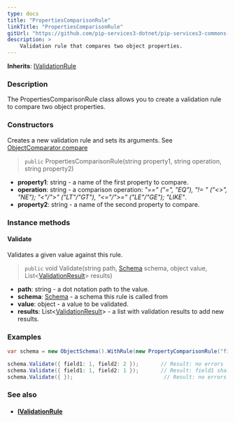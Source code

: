 ```yaml
---
type: docs
title: "PropertiesComparisonRule"
linkTitle: "PropertiesComparisonRule"
gitUrl: "https://github.com/pip-services3-dotnet/pip-services3-commons-dotnet"
description: >
    Validation rule that compares two object properties.
---
```


**Inherits**: [IValidationRule](../ivalidation_rule)

### Description

The PropertiesComparisonRule class allows you to create a validation rule to compare two object properties.

### Constructors
Creates a new validation rule and sets its arguments.
See [ObjectComparator.compare](../object_comparator/#compare)

> `public` PropertiesComparisonRule(string property1, string operation, string property2)

- **property1**: string - a name of the first property to compare.
- **operation**: string - a comparison operation: *"==" ("=", "EQ"), "!= " ("<>", "NE"); "<"/">" ("LT"/"GT"), "<="/">=" ("LE"/"GE"); "LIKE"*.
- **property2**: string - a name of the second property to compare.

### Instance methods

#### Validate
Validates a given value against this rule.

> `public` void Validate(string path, [Schema](../schema) schema, object value, List<[ValidationResult](../validation_result)> results)

- **path**: string - a dot notation path to the value.
- **schema**: [Schema](../schema) - a schema this rule is called from
- **value**: object - a value to be validated.
- **results**: List<[ValidationResult](../validation_result)> - a list with validation results to add new results.

### Examples

```cs
var schema = new ObjectSchema().WithRule(new PropertyComparisonRule("field1", "NE", "field2"));

schema.Validate({ field1: 1, field2: 2 });       // Result: no errors
schema.Validate({ field1: 1, field2: 1 });       // Result: field1 shall not be equal to field2
schema.Validate({ });                             // Result: no errors

```

### See also
- #### [IValidationRule](../ivalidation_rule)
